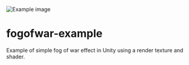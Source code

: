 ![Example image](https://ExampleImage.jpg)

# fogofwar-example
Example of simple fog of war effect in Unity using a render texture and shader.

